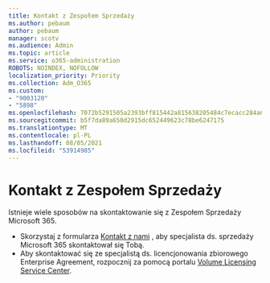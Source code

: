```yaml
---
title: Kontakt z Zespołem Sprzedaży
ms.author: pebaum
author: pebaum
manager: scotv
ms.audience: Admin
ms.topic: article
ms.service: o365-administration
ROBOTS: NOINDEX, NOFOLLOW
localization_priority: Priority
ms.collection: Adm_O365
ms.custom:
- "9003120"
- "5898"
ms.openlocfilehash: 7072b5291505a2393bff815442a815638205484c7ecacc284a6fc52229fee470
ms.sourcegitcommit: b5f7da89a650d2915dc652449623c78be6247175
ms.translationtype: MT
ms.contentlocale: pl-PL
ms.lasthandoff: 08/05/2021
ms.locfileid: "53914985"
---
```

# <a name="contact-the-sales-team"></a>Kontakt z Zespołem Sprzedaży

Istnieje wiele sposobów na skontaktowanie się z Zespołem Sprzedaży Microsoft 365.

- Skorzystaj z formularza  [Kontakt z nami](https://go.microsoft.com/fwlink/p/?LinkId=518644&clcid=0x0409)  , aby specjalista ds. sprzedaży Microsoft 365 skontaktował się Tobą.
- Aby skontaktować się ze specjalistą ds. licencjonowania zbiorowego Enterprise Agreement, rozpocznij za pomocą portalu  [Volume Licensing Service Center](https://go.microsoft.com/fwlink/p/?LinkId=329762).
